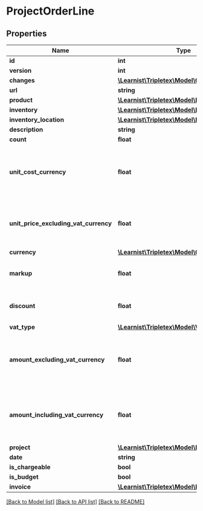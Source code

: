 # ProjectOrderLine

## Properties
Name | Type | Description | Notes
------------ | ------------- | ------------- | -------------
**id** | **int** |  | [optional] 
**version** | **int** |  | [optional] 
**changes** | [**\Learnist\Tripletex\Model\Change[]**](Change.md) |  | [optional] 
**url** | **string** |  | [optional] 
**product** | [**\Learnist\Tripletex\Model\Product**](Product.md) |  | [optional] 
**inventory** | [**\Learnist\Tripletex\Model\Inventory**](Inventory.md) |  | [optional] 
**inventory_location** | [**\Learnist\Tripletex\Model\InventoryLocation**](InventoryLocation.md) |  | [optional] 
**description** | **string** |  | [optional] 
**count** | **float** |  | [optional] 
**unit_cost_currency** | **float** | Unit price purchase (cost) excluding VAT in the order&#x27;s currency | [optional] 
**unit_price_excluding_vat_currency** | **float** | Unit price of purchase excluding VAT in the order&#x27;s currency | [optional] 
**currency** | [**\Learnist\Tripletex\Model\Currency**](Currency.md) |  | [optional] 
**markup** | **float** | Markup given as a percentage (%) | [optional] 
**discount** | **float** | Discount given as a percentage (%) | [optional] 
**vat_type** | [**\Learnist\Tripletex\Model\VatType**](VatType.md) |  | [optional] 
**amount_excluding_vat_currency** | **float** | Total amount on order line excluding VAT in the order&#x27;s currency | [optional] 
**amount_including_vat_currency** | **float** | Total amount on order line including VAT in the order&#x27;s currency | [optional] 
**project** | [**\Learnist\Tripletex\Model\Project**](Project.md) |  | 
**date** | **string** |  | 
**is_chargeable** | **bool** |  | [optional] 
**is_budget** | **bool** |  | [optional] 
**invoice** | [**\Learnist\Tripletex\Model\Invoice**](Invoice.md) |  | [optional] 

[[Back to Model list]](../../README.md#documentation-for-models) [[Back to API list]](../../README.md#documentation-for-api-endpoints) [[Back to README]](../../README.md)

